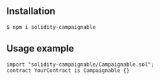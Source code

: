 ## Installation

```bash
$ npm i solidity-campaignable
```

## Usage example

```Solidity
import "solidity-campaignable/Campaignable.sol";
contract YourContract is Campaignable {}
```
